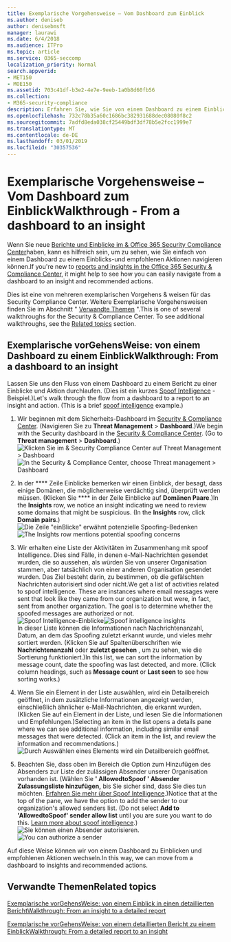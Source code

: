 ```yaml
---
title: Exemplarische Vorgehensweise – Vom Dashboard zum Einblick
ms.author: deniseb
author: denisebmsft
manager: laurawi
ms.date: 6/4/2018
ms.audience: ITPro
ms.topic: article
ms.service: O365-seccomp
localization_priority: Normal
search.appverid:
- MET150
- MOE150
ms.assetid: 703c41df-b3e2-4e7e-9eeb-1a0b8d60fb56
ms.collection:
- M365-security-compliance
description: Erfahren Sie, wie Sie von einem Dashboard zu einem Einblick mit empfohlenen Aktionen im Security &amp; Compliance Center navigieren können.
ms.openlocfilehash: 732c78b35a60c1686bc382931688dec08080f8c2
ms.sourcegitcommit: 7adfd8eda038cf25449bdf3df78b5e2fcc1999e7
ms.translationtype: MT
ms.contentlocale: de-DE
ms.lasthandoff: 03/01/2019
ms.locfileid: "30357536"
---
```

# <a name="walkthrough---from-a-dashboard-to-an-insight"></a><span data-ttu-id="333c1-103">Exemplarische Vorgehensweise – Vom Dashboard zum Einblick</span><span class="sxs-lookup"><span data-stu-id="333c1-103">Walkthrough - From a dashboard to an insight</span></span>

<span data-ttu-id="333c1-104">Wenn Sie neue [Berichte und Einblicke im &amp; Office 365 Security Compliance Center](reports-and-insights-in-security-and-compliance.md)haben, kann es hilfreich sein, um zu sehen, wie Sie einfach von einem Dashboard zu einem Einblicks-und empfohlenen Aktionen navigieren können.</span><span class="sxs-lookup"><span data-stu-id="333c1-104">If you're new to [reports and insights in the Office 365 Security &amp; Compliance Center](reports-and-insights-in-security-and-compliance.md), it might help to see how you can easily navigate from a dashboard to an insight and recommended actions.</span></span> 
  
<span data-ttu-id="333c1-p101">Dies ist eine von mehreren exemplarischen Vorgehens &amp; weisen für das Security Compliance Center. Weitere Exemplarische Vorgehensweisen finden Sie im Abschnitt " [Verwandte Themen](#related-topics) ".</span><span class="sxs-lookup"><span data-stu-id="333c1-p101">This is one of several walkthroughs for the Security &amp; Compliance Center. To see additional walkthroughs, see the [Related topics](#related-topics) section.</span></span> 
  
## <a name="walkthrough-from-a-dashboard-to-an-insight"></a><span data-ttu-id="333c1-107">Exemplarische vorGehensWeise: von einem Dashboard zu einem Einblick</span><span class="sxs-lookup"><span data-stu-id="333c1-107">Walkthrough: From a dashboard to an insight</span></span>

<span data-ttu-id="333c1-p102">Lassen Sie uns den Fluss von einem Dashboard zu einem Bericht zu einer Einblicke und Aktion durchlaufen. (Dies ist ein kurzes [Spoof Intelligence](learn-about-spoof-intelligence.md) -Beispiel.)</span><span class="sxs-lookup"><span data-stu-id="333c1-p102">Let's walk through the flow from a dashboard to a report to an insight and action. (This is a brief [spoof intelligence](learn-about-spoof-intelligence.md) example.)</span></span> 
  
1. <span data-ttu-id="333c1-p103">Wir beginnen mit dem Sicherheits-Dashboard im [Security &amp; Compliance Center](https://protection.office.com). (Navigieren Sie zu **Threat Management** \> **Dashboard**.)</span><span class="sxs-lookup"><span data-stu-id="333c1-p103">We begin with the Security dashboard in the [Security &amp; Compliance Center](https://protection.office.com). (Go to **Threat management** \> **Dashboard**.)</span></span><br><span data-ttu-id="333c1-112">![Klicken Sie im &amp; Security Compliance Center auf Threat Management \> Dashboard](media/05a38660-eb13-4960-a266-11809c453d95.png)</span><span class="sxs-lookup"><span data-stu-id="333c1-112">![In the Security &amp; Compliance Center, choose Threat management \> Dashboard](media/05a38660-eb13-4960-a266-11809c453d95.png)</span></span><br>
  
2. <span data-ttu-id="333c1-p104">In der \*\*\*\* Zeile Einblicke bemerken wir einen Einblick, der besagt, dass einige Domänen, die möglicherweise verdächtig sind, überprüft werden müssen. (Klicken Sie \*\*\*\* in der Zeile Einblicke auf **Domänen Paare**.)</span><span class="sxs-lookup"><span data-stu-id="333c1-p104">In the **Insights** row, we notice an insight indicating we need to review some domains that might be suspicious. (In the **Insights** row, click **Domain pairs**.)</span></span><br><span data-ttu-id="333c1-115">![Die Zeile "einBlicke" erwähnt potenzielle Spoofing-Bedenken](media/dd1d0cb3-3201-45d7-b41d-18a0944fe85d.png)</span><span class="sxs-lookup"><span data-stu-id="333c1-115">![The Insights row mentions potential spoofing concerns](media/dd1d0cb3-3201-45d7-b41d-18a0944fe85d.png)</span></span><br>
  
3. <span data-ttu-id="333c1-p105">Wir erhalten eine Liste der Aktivitäten im Zusammenhang mit spoof Intelligence. Dies sind Fälle, in denen e-Mail-Nachrichten gesendet wurden, die so aussehen, als würden Sie von unserer Organisation stammen, aber tatsächlich von einer anderen Organisation gesendet wurden. Das Ziel besteht darin, zu bestimmen, ob die gefälschten Nachrichten autorisiert sind oder nicht.</span><span class="sxs-lookup"><span data-stu-id="333c1-p105">We get a list of activities related to spoof intelligence. These are instances where email messages were sent that look like they came from our organization but were, in fact, sent from another organization. The goal is to determine whether the spoofed messages are authorized or not.</span></span><br><span data-ttu-id="333c1-119">![Spoof Intelligence-Einblicke](media/a2e2b4fd-0c1e-499f-8401-cf3089da82fa.png)</span><span class="sxs-lookup"><span data-stu-id="333c1-119">![Spoof intelligence insights](media/a2e2b4fd-0c1e-499f-8401-cf3089da82fa.png)</span></span><br><span data-ttu-id="333c1-p106">In dieser Liste können die Informationen nach Nachrichtenanzahl, Datum, an dem das Spoofing zuletzt erkannt wurde, und vieles mehr sortiert werden. (Klicken Sie auf Spaltenüberschriften wie **Nachrichtenanzahl** oder **zuletzt gesehen** , um zu sehen, wie die Sortierung funktioniert.)</span><span class="sxs-lookup"><span data-stu-id="333c1-p106">In this list, we can sort the information by message count, date the spoofing was last detected, and more. (Click column headings, such as **Message count** or **Last seen** to see how sorting works.)</span></span> 
    
4. <span data-ttu-id="333c1-p107">Wenn Sie ein Element in der Liste auswählen, wird ein Detailbereich geöffnet, in dem zusätzliche Informationen angezeigt werden, einschließlich ähnlicher e-Mail-Nachrichten, die erkannt wurden. (Klicken Sie auf ein Element in der Liste, und lesen Sie die Informationen und Empfehlungen.)</span><span class="sxs-lookup"><span data-stu-id="333c1-p107">Selecting an item in the list opens a details pane where we can see additional information, including similar email messages that were detected. (Click an item in the list, and review the information and recommendations.)</span></span><br>![Durch Auswählen eines Elements wird ein Detailbereich geöffnet.](media/7ad1faa5-6ca2-474e-a609-eb275e0a8e59.png)<br>
  
5. <span data-ttu-id="333c1-p108">Beachten Sie, dass oben im Bereich die Option zum Hinzufügen des Absenders zur Liste der zulässigen Absender unserer Organisation vorhanden ist. (Wählen Sie **' AllowedtoSpoof ' Absender Zulassungsliste hinzufügen,** bis Sie sicher sind, dass Sie dies tun möchten. [Erfahren Sie mehr über Spoof Intelligence](learn-about-spoof-intelligence.md).)</span><span class="sxs-lookup"><span data-stu-id="333c1-p108">Notice that at the top of the pane, we have the option to add the sender to our organization's allowed senders list. (Do not select **Add to 'AllowedtoSpoof' sender allow list** until you are sure you want to do this. [Learn more about spoof intelligence](learn-about-spoof-intelligence.md).)</span></span><br><span data-ttu-id="333c1-128">![Sie können einen Absender autorisieren.](media/caf0c20a-6047-486d-8060-5a229a3de49f.png)</span><span class="sxs-lookup"><span data-stu-id="333c1-128">![You can authorize a sender](media/caf0c20a-6047-486d-8060-5a229a3de49f.png)</span></span>
  
<span data-ttu-id="333c1-129">Auf diese Weise können wir von einem Dashboard zu Einblicken und empfohlenen Aktionen wechseln.</span><span class="sxs-lookup"><span data-stu-id="333c1-129">In this way, we can move from a dashboard to insights and recommended actions.</span></span>
  
## <a name="related-topics"></a><span data-ttu-id="333c1-130">Verwandte Themen</span><span class="sxs-lookup"><span data-stu-id="333c1-130">Related topics</span></span>

[<span data-ttu-id="333c1-131">Exemplarische vorGehensWeise: von einem Einblick in einen detaillierten Bericht</span><span class="sxs-lookup"><span data-stu-id="333c1-131">Walkthrough: From an insight to a detailed report</span></span>](from-an-insight-to-a-detailed-report.md)
  
[<span data-ttu-id="333c1-132">Exemplarische vorGehensWeise: von einem detaillierten Bericht zu einem Einblick</span><span class="sxs-lookup"><span data-stu-id="333c1-132">Walkthrough: From a detailed report to an insight</span></span>](from-a-detailed-report-to-an-insight.md)
  

